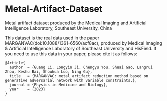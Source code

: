 # Metal-Artifact-Dataset
Metal artifact dataset produced by the Medical Imaging and Artificial Intelligence Laboratory, Southeast University, China

This dataset is the real data used in the paper MARGANVAC(doi:10.1088/1361-6560/acf8ac), produced by Medical Imaging & Artificial Intelligence Laboratory of Southeast University and HisField. If you need to use this data in your paper, please cite it as follows:
```
@Article{
  author  = {Guang Li, Longyin Ji, Chengyu You, Shuai Gao, Langrui Zhou, Keshu Bai, Shouhua Luo, Ning Gu},
  title   = {MARGANVAC: metal artifact reduction method based on generative adversarial network with variable constraints.},
  journal = {Physics in Medicine and Biology},
  year    = {2023}
}
```





